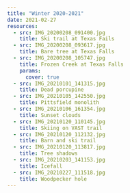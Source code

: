 ```yaml
---
title: "Winter 2020-2021"
date: 2021-02-27
resources:
  - src: IMG_20200208_091400.jpg
    title: Ski trail at Texas Fails
  - src: IMG_20200208_093617.jpg
    title: Bare tree at Texas Falls
  - src: IMG_20200208_105747.jpg
    title: Frozen Creek at Texas Falls
    params:
      cover: true
  - src: IMG_20210101_141315.jpg 
    title: Dead porcupine
  - src: IMG_20210105_142550.jpg 
    title: Pittsfield monolith
  - src: IMG_20210106_161354.jpg 
    title: Sunset clouds
  - src: IMG_20210120_110145.jpg 
    title: Skiing on VAST trail
  - src: IMG_20210120_112132.jpg 
    title: Barn and ski trail
  - src: IMG_20210120_113817.jpg 
    title: Tree shadows
  - src: IMG_20210203_141153.jpg 
    title: Icefall
  - src: IMG_20210227_111518.jpg 
    title: Woodpecker hole
---
```

